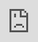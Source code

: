 ```yaml
---
title: Bitcoin's Price Part 2
post_status: publish
featured_image: /_images/BitcoinsPrice-2.jpeg
---
```


<iframe src="https://player.vimeo.com/video/840859633?badge=0&amp;autopause=0&amp;player_id=0&amp;app_id=58479" frameborder="0" allow="autoplay; fullscreen; picture-in-picture" allowfullscreen style="position:absolute;top:0;left:0;width:100%;height:100%;" title="065 Bitcoin‘s Price Part 2"></iframe>

<div style="margin-bottom:30px;"></div>

## Additional Information
* Check the bitcoin price change (in %) since the last ATH: [anita.link/ath](https://anita.link/ath)
* Check the bitcoin prince in some African currencies: [sats2fiat.africa](https://sats2fiat.africa/)
* Check the bitcoin prince in US dollar & other currencies: [anita.link/calc](https://anita.link/calc)

## Transcript

So now that you are deeper into Bitcoin, and you have an understanding of how a wallet works, and you might already have a wallet on your phone, we are getting into the part how to obtain and acquire bitcoin. And first we need to talk about Bitcoin's price again. 

There's this meme showing us a dog that's sitting in a house on fire, looking at the cup with a sticker that says "One bitcoin is one bitcoin". And that's the thing to remember. When the price of bitcoin drops and you might panic because your funds are melting away, you are still owning the amount of bitcoin that you've owned before. So in bitcoin, your property, your funds basically, stay the same. It only changes in the value in your national currency. That's sometimes a good thing to remember when the price is going down. I mean, the same applies, of course, when the value of bitcoin is going up. But then mostly it's a reason for joy and not to panic. So that's also the reason: always think long term, think three years, think five years from now. Only exchange as much into bitcoin as you can afford to not have in the next three to five years, because then the phases when the roller coaster goes down and up and down will not hurt you that much. 

So how is the price of bitcoin derived? Who is deciding on the price of bitcoin? Well, there is no universal price for bitcoin, and no one is setting the price of bitcoin. The value of bitcoin is found in an open market, in a free market, where demand and supply determine the price. And every exchange has its own order book, and there the price can be found. So basically, the exchanges find their current value that they display on their websites of one bitcoin. Because people are buying and selling bitcoin and in those trades, they show how much they are willing to bid, like to pay for a bitcoin, or how much they want to receive in return for a bitcoin. And that's an order book that you can see where trades are finding their price equilibrium. And from that, always the current value and the current price of bitcoin is derived. 

If you look up the exchange rate for bitcoin in different countries, you will find differences between the nations. For instance, buying bitcoin in Zimbabwe with local currency will always be more expensive than with US dollars. That's not because bitcoin is more expensive in a way in Zimbabwe, but because the demand for the local currency is lower. You can't move your Zimbabwe dollar out of the country. I mean, you can, but no one will accept it. Even Zimbabweans prefer to hold US dollars. So, people will need to pay a premium to buy bitcoin when they use a lower valued currency. 

There are all time high trackers, like this one that you can find at anita.link/ath. And those trackers show you the drawdown in percent from the last all time high. It's just an interesting view on things, if you want to look it up. 

And then, of course, it's often complicated. I mean, calculating in your head how much value a bitcoin, or a part of a bitcoin, a satoshi, for instance, has in your local currency. It is not really doable in the head. So there are websites like this one that show you how much a certain amount of bitcoin is in your local currency. So, for instance, is one that's called satstofiat.africa with some African currencies. Or there's this one, it's called xsats. You can find it at anita.link/calc. You can enter an amount of satoshis or bitcoin, and then the value in US dollars is shown to.
